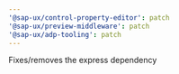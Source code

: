 ```yaml
---
'@sap-ux/control-property-editor': patch
'@sap-ux/preview-middleware': patch
'@sap-ux/adp-tooling': patch
---
```


Fixes/removes the express dependency
